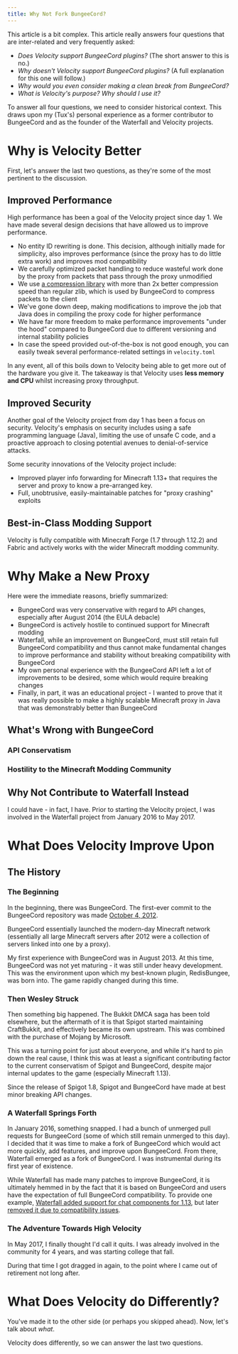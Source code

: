 ```yaml
---
title: Why Not Fork BungeeCord?
---
```


This article is a bit complex. This article really answers four questions that are inter-related and very frequently asked:

* _Does Velocity support BungeeCord plugins?_ (The short answer to this is no.)
* _Why doesn't Velocity support BungeeCord plugins?_ (A full explanation for this one will follow.)
* _Why would you even consider making a clean break from BungeeCord?_
* _What is Velocity's purpose? Why should I use it?_

To answer all four questions, we need to consider historical context. This draws upon my (Tux's) personal experience as a former contributor to BungeeCord and as the founder of the Waterfall and Velocity projects.

# Why is Velocity Better

First, let's answer the last two questions, as they're some of the most pertinent to the discussion.

## Improved Performance

High performance has been a goal of the Velocity project since day 1. We have made several design decisions that have allowed us to improve performance.

* No entity ID rewriting is done. This decision, although initially made for simplicity, also improves performance (since the proxy has to do little extra work) and improves mod compatibility
* We carefully optimized packet handling to reduce wasteful work done by the proxy from packets that pass through the proxy unmodified
* We use [a compression library](https://github.com/ebiggers/libdeflate) with more than 2x better compression
  speed than regular zlib, which is used by BungeeCord to compress packets to the client
* We've gone down deep, making modifications to improve the job that Java does in compiling the proxy code for higher performance
* We have far more freedom to make performance improvements "under the hood" compared to BungeeCord due to different versioning and internal stability policies
* In case the speed provided out-of-the-box is not good enough, you can easily tweak several performance-related settings in `velocity.toml`

In any event, all of this boils down to Velocity being able to get more out of the hardware you give it. The takeaway is that Velocity uses **less memory and CPU** whilst increasing proxy throughput.

## Improved Security

Another goal of the Velocity project from day 1 has been a focus on security. Velocity's emphasis on security includes using a safe programming language (Java), limiting the use of unsafe C code, and a proactive approach to closing potential avenues to denial-of-service attacks.

Some security innovations of the Velocity project include:

* Improved player info forwarding for Minecraft 1.13+ that requires the server and proxy to know a pre-arranged key.
* Full, unobtrusive, easily-maintainable patches for "proxy crashing" exploits

## Best-in-Class Modding Support

Velocity is fully compatible with Minecraft Forge (1.7 through 1.12.2) and Fabric and actively works with the wider Minecraft modding community.

# Why Make a New Proxy

Here were the immediate reasons, briefly summarized:

* BungeeCord was very conservative with regard to API changes, especially after August 2014 (the EULA debacle)
* BungeeCord is actively hostile to continued support for Minecraft modding
* Waterfall, while an improvement on BungeeCord, must still retain full BungeeCord compatibility and thus cannot make fundamental changes to improve performance and stability without breaking compatibility with BungeeCord
* My own personal experience with the BungeeCord API left a lot of improvements to be desired, some which would require breaking changes
* Finally, in part, it was an educational project - I wanted to prove that it was really possible to make a highly scalable Minecraft proxy in Java that was demonstrably better than BungeeCord

## What's Wrong with BungeeCord

### API Conservatism

### Hostility to the Minecraft Modding Community

## Why Not Contribute to Waterfall Instead

I could have - in fact, I have. Prior to starting the Velocity project, I was involved in the Waterfall project from January 2016 to May 2017.

# What Does Velocity Improve Upon

## The History

### The Beginning

In the beginning, there was BungeeCord. The first-ever commit to the BungeeCord repository was made [October 4, 2012](https://github.com/SpigotMC/BungeeCord/commit/b876fb2e1bd395c37f47b020c2f0e778812c0c61).

BungeeCord essentially launched the modern-day Minecraft network (essentially all large Minecraft servers after 2012 were a collection of servers linked into one by a proxy).

My first experience with BungeeCord was in August 2013. At this time, BungeeCord was not yet maturing - it was still under heavy development. This was the environment upon which my best-known plugin, RedisBungee, was born into. The game rapidly changed during this time.

### Then Wesley Struck

Then something big happened. The Bukkit DMCA saga has been told elsewhere, but the aftermath of it is that Spigot started maintaining CraftBukkit, and effectively became its own upstream. This was combined with the purchase of Mojang by Microsoft.

This was a turning point for just about everyone, and while it's hard to pin down the real cause, I think this was at least a significant contributing factor to the current conservatism of Spigot and BungeeCord, despite major internal updates to the game (especially Minecraft 1.13).

Since the release of Spigot 1.8, Spigot and BungeeCord have made at best minor breaking API changes.

### A Waterfall Springs Forth

In January 2016, something snapped. I had a bunch of unmerged pull requests for BungeeCord (some of which still remain unmerged to this day). I decided that it was time to make a fork of BungeeCord which would act more quickly, add features, and improve upon BungeeCord. From there, Waterfall emerged as a fork of BungeeCord. I was instrumental during its first year of existence.

While Waterfall has made many patches to improve BungeeCord, it is ultimately hemmed in by the fact that it is based on BungeeCord and users have the expectation of full BungeeCord compatibility. To provide one example, [Waterfall added support for chat components for 1.13](https://github.com/PaperMC/Waterfall/commit/c8eb6aec7bac82fd309fa6d6113b8a0418317b01), but later [removed it due to compatibility issues](https://github.com/PaperMC/Waterfall/commit/e910db4871210f03efd8e43b67400745f7b9961b).

### The Adventure Towards High Velocity

In May 2017, I finally thought I'd call it quits. I was already involved in the community for 4 years, and was starting college that fall.

During that time I got dragged in again, to the point where I came out of retirement not long after.

# What Does Velocity do Differently?

You've made it to the other side (or perhaps you skipped ahead). Now, let's talk about _what_.

Velocity does differently, so we can answer the last two questions.

